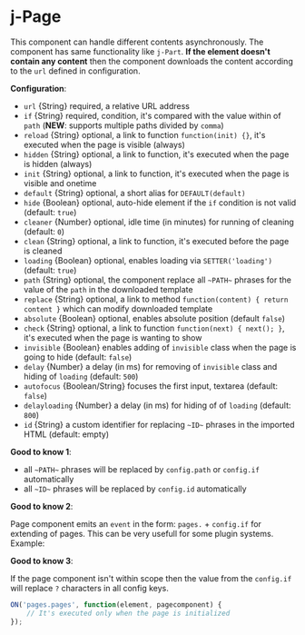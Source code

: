 # j-Page

This component can handle different contents asynchronously. The component has same functionality like `j-Part`. __If the element doesn't contain any content__ then the component downloads the content according to the `url` defined in configuration.

__Configuration__:

- `url` {String} required, a relative URL address
- `if` {String} required, condition, it's compared with the value within of `path` (__NEW__: supports multiple paths divided by `comma`)
- `reload` {String} optional, a link to function `function(init) {}`, it's executed when the page is visible (always)
- `hidden` {String} optional, a link to function, it's executed when the page is hidden (always)
- `init` {String} optional, a link to function, it's executed when the page is visible and onetime
- `default` {String} optional, a short alias for `DEFAULT(default)`
- `hide` {Boolean} optional, auto-hide element if the `if` condition is not valid (default: `true`)
- `cleaner` {Number} optional, idle time (in minutes) for running of cleaning (default: `0`)
- `clean` {String} optional, a link to function, it's executed before the page is cleaned
- `loading` {Boolean} optional, enables loading via `SETTER('loading')` (default: `true`)
- `path` {String} optional, the component replace all `~PATH~` phrases for the value of the `path` in the downloaded template
- `replace` {String} optional, a link to method `function(content) { return content }` which can modify downloaded template
- `absolute` {Boolean} optional, enables absolute position (default `false`)
- `check` {String} optional, a link to function `function(next) { next(); }`, it's executed when the page is wanting to show
- `invisible` {Boolean} enables adding of `invisible` class when the page is going to hide (default: `false`)
- `delay` {Number} a delay (in ms) for removing of `invisible` class and hiding of `loading` (default: `500`)
- `autofocus` {Boolean/String} focuses the first input, textarea (default: `false`)
- `delayloading` {Number} a delay (in ms) for hiding of of `loading` (default: `800`)
- `id` {String} a custom identifier for replacing `~ID~` phrases in the imported HTML (default: empty)

__Good to know 1__:

- all `~PATH~` phrases will be replaced by `config.path` or `config.if` automatically
- all `~ID~` phrases will be replaced by `config.id` automatically

__Good to know 2__:

Page component emits an `event` in the form: `pages.` + `config.if` for extending of pages. This can be very usefull for some plugin systems. Example:

__Good to know 3__:

If the page component isn't within scope then the value from the `config.if` will replace `?` characters in all config keys.

```js
ON('pages.pages', function(element, pagecomponent) {
	// It's executed only when the page is initialized
});
```